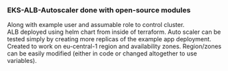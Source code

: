 ### EKS-ALB-Autoscaler done with open-source modules
Along with example user and assumable role to control cluster.  
ALB deployed using helm chart from inside of terraform.
Auto scaler can be tested simply by creating more replicas of the example app deployment.  
Created to work on eu-central-1 region and availability zones. Region/zones can be easily modified (either in code or changed altogether to use variables).    